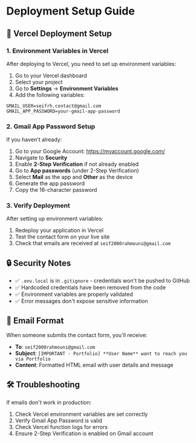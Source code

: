 # Deployment Setup Guide

## 🚀 **Vercel Deployment Setup**

### 1. **Environment Variables in Vercel**

After deploying to Vercel, you need to set up environment variables:

1. Go to your Vercel dashboard
2. Select your project
3. Go to **Settings** → **Environment Variables**
4. Add the following variables:

```
GMAIL_USER=seifrh.contact@gmail.com
GMAIL_APP_PASSWORD=your-gmail-app-password
```

### 2. **Gmail App Password Setup**

If you haven't already:
1. Go to your Google Account: https://myaccount.google.com/
2. Navigate to **Security**
3. Enable **2-Step Verification** if not already enabled
4. Go to **App passwords** (under 2-Step Verification)
5. Select **Mail** as the app and **Other** as the device
6. Generate the app password
7. Copy the 16-character password

### 3. **Verify Deployment**

After setting up environment variables:
1. Redeploy your application in Vercel
2. Test the contact form on your live site
3. Check that emails are received at `seif2000rahmouni@gmail.com`

## 🔒 **Security Notes**

- ✅ `.env.local` is in `.gitignore` - credentials won't be pushed to GitHub
- ✅ Hardcoded credentials have been removed from the code
- ✅ Environment variables are properly validated
- ✅ Error messages don't expose sensitive information

## 📧 **Email Format**

When someone submits the contact form, you'll receive:
- **To**: `seif2000rahmouni@gmail.com`
- **Subject**: `[IMPORTANT - Portfolio] **User Name** want to reach you via Portfolio`
- **Content**: Formatted HTML email with user details and message

## 🛠 **Troubleshooting**

If emails don't work in production:
1. Check Vercel environment variables are set correctly
2. Verify Gmail App Password is valid
3. Check Vercel function logs for errors
4. Ensure 2-Step Verification is enabled on Gmail account 